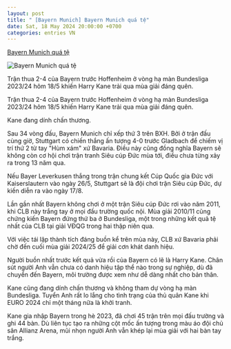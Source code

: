 ```yaml
---
layout: post
title: " [Bayern Munich] Bayern Munich quá tệ"
date: Sat, 18 May 2024 20:00:00 +0700
categories: entries VN
---
```

[Bayern Munich quá tệ](https://znews.vn/bayern-munich-qua-te-post1476144.html)

![Bayern Munich quá tệ](https://photo.znews.vn/w1250/Uploaded/bpivpawv/2024_05_19/kane.jpg)

Trận thua 2-4 của Bayern trước Hoffenheim ở vòng hạ màn Bundesliga 2023/24 hôm 18/5 khiến Harry Kane trải qua mùa giải đáng quên.

Trận thua 2-4 của Bayern trước Hoffenheim ở vòng hạ màn Bundesliga 2023/24 hôm 18/5 khiến Harry Kane trải qua mùa giải đáng quên.

Kane đang dính chấn thương.

Sau 34 vòng đấu, Bayern Munich chỉ xếp thứ 3 trên BXH. Bởi ở trận đấu cùng giờ, Stuttgart có chiến thắng ấn tượng 4-0 trước Gladbach để chiếm vị trí thứ 2 từ tay "Hùm xám" xứ Bavaria. Điều này cũng đồng nghĩa Bayern sẽ không còn cơ hội chơi trận tranh Siêu cúp Đức mùa tới, điều chưa từng xảy ra trong 13 năm qua.

Nếu Bayer Leverkusen thắng trong trận chung kết Cúp Quốc gia Đức với Kaiserslautern vào ngày 26/5, Stuttgart sẽ là đội chơi trận Siêu cúp Đức, dự kiến diễn ra vào ngày 17/8.

Lần gần nhất Bayern không chơi ở một trận Siêu cúp Đức rơi vào năm 2011, khi CLB này trắng tay ở mọi đấu trường quốc nội. Mùa giải 2010/11 cũng chứng kiến Bayern đứng thứ ba ở Bundesliga, một trong những kết quả tệ nhất của CLB tại giải VĐQG trong hai thập niên qua.

Với việc tái lập thành tích đáng buồn kể trên mùa này, CLB xứ Bavaria phải chờ đến cuối mùa giải 2024/25 để giải cơn khát danh hiệu.

Người buồn nhất trước kết quả vừa rồi của Bayern có lẽ là Harry Kane. Chân sút người Anh vẫn chưa có danh hiệu tập thể nào trong sự nghiệp, dù đã chuyển đến Bayern, môi trường được xem như dễ dàng nhất cho bản thân.

Kane cũng đang dính chấn thương và không tham dự vòng hạ màn Bundesliga. Tuyển Anh rất lo lắng cho tình trạng của thủ quân Kane khi EURO 2024 chỉ một tháng nữa là khởi tranh.

Kane gia nhập Bayern trong hè 2023, đã chơi 45 trận trên mọi đấu trường và ghi 44 bàn. Dù liên tục tạo ra những cột mốc ấn tượng trong màu áo đội chủ sân Allianz Arena, mũi nhọn người Anh vẫn khép lại mùa giải với hai bàn tay trắng.

